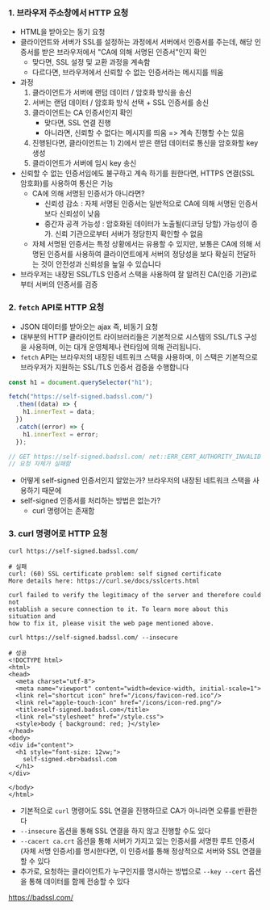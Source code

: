 ### 1. 브라우저 주소창에서 HTTP 요청

- HTML을 받아오는 동기 요청
- 클라이언트와 서버가 SSL를 설정하는 과정에서 서버에서 인증서를 주는데, 해당 인증서를 받은 브라우저에서 "CA에 의해 서명된 인증서"인지 확인
  - 맞다면, SSL 설정 및 교환 과정을 계속함
  - 다르다면, 브라우저에서 신뢰할 수 없는 인증서라는 메시지를 띄움
- 과정
  1.  클라이언트가 서버에 랜덤 데이터 / 암호화 방식을 송신
  2.  서버는 랜덤 데이터 / 암호화 방식 선택 + SSL 인증서를 송신
  3.  클라이언트는 CA 인증서인지 확인
      - 맞다면, SSL 연결 진행
      - 아니라면, 신뢰할 수 없다는 메시지를 띄움 => 계속 진행할 수는 있음
  4.  진행된다면, 클라이언트는 1) 2)에서 받은 랜덤 데이터로 통신을 암호화할 key 생성
  5.  클라이언트가 서버에 임시 key 송신
- 신뢰할 수 없는 인증서임에도 불구하고 계속 하기를 원한다면, HTTPS 연결(SSL 암호화)를 사용하여 통신은 가능
  - CA에 의해 서명된 인증서가 아니라면?
    - 신뢰성 감소 : 자체 서명된 인증서는 일반적으로 CA에 의해 서명된 인증서보다 신뢰성이 낮음
    - 중간자 공격 가능성 : 암호화된 데이터가 노출될(디코딩 당할) 가능성이 증가. 신뢰 기관으로부터 서버가 정당한지 확인할 수 없음
  - 자체 서명된 인증서는 특정 상황에서는 유용할 수 있지만, 보통은 CA에 의해 서명된 인증서를 사용하여 클라이언트에게 서버의 정당성을 보다 확실히 전달하는 것이 안전성과 신뢰성을 높일 수 있습니다
- 브라우저는 내장된 SSL/TLS 인증서 스택을 사용하여 잘 알려진 CA(인증 기관)로부터 서버의 인증서를 검증

### 2. `fetch` API로 HTTP 요청

- JSON 데이터를 받아오는 ajax 즉, 비동기 요청
- 대부분의 HTTP 클라이언트 라이브러리들은 기본적으로 시스템의 SSL/TLS 구성을 사용하며, 이는 대개 운영체제나 런타임에 의해 관리됩니다.
- `fetch` API는 브라우저의 내장된 네트워크 스택을 사용하며, 이 스택은 기본적으로 브라우저가 지원하는 SSL/TLS 인증서 검증을 수행합니다

```js
const h1 = document.querySelector("h1");

fetch("https://self-signed.badssl.com/")
  .then((data) => {
    h1.innerText = data;
  })
  .catch((error) => {
    h1.innerText = error;
  });

// GET https://self-signed.badssl.com/ net::ERR_CERT_AUTHORITY_INVALID
// 요청 자체가 실패함
```

- 어떻게 self-signed 인증서인지 알았는가? 브라우저의 내장된 네트워크 스택을 사용하기 때문에
- self-signed 인증서를 처리하는 방법은 없는가?
  - curl 명령어는 존재함

### 3. curl 명령어로 HTTP 요청

```shell
curl https://self-signed.badssl.com/

# 실패
curl: (60) SSL certificate problem: self signed certificate
More details here: https://curl.se/docs/sslcerts.html

curl failed to verify the legitimacy of the server and therefore could not
establish a secure connection to it. To learn more about this situation and
how to fix it, please visit the web page mentioned above.

curl https://self-signed.badssl.com/ --insecure

# 성공
<!DOCTYPE html>
<html>
<head>
  <meta charset="utf-8">
  <meta name="viewport" content="width=device-width, initial-scale=1">
  <link rel="shortcut icon" href="/icons/favicon-red.ico"/>
  <link rel="apple-touch-icon" href="/icons/icon-red.png"/>
  <title>self-signed.badssl.com</title>
  <link rel="stylesheet" href="/style.css">
  <style>body { background: red; }</style>
</head>
<body>
<div id="content">
  <h1 style="font-size: 12vw;">
    self-signed.<br>badssl.com
  </h1>
</div>

</body>
</html>
```

- 기본적으로 `curl` 명령어도 SSL 연결을 진행하므로 CA가 아니라면 오류를 반환한다
- `--insecure` 옵션을 통해 SSL 연결을 하지 않고 진행할 수도 있다
- `--cacert ca.crt` 옵션을 통해 서버가 가지고 있는 인증서를 서명한 루트 인증서(자체 서명 인증서)를 명시한다면, 이 인증서를 통해 정상적으로 서버와 SSL 연결을 할 수 있다
- 추가로, 요청하는 클라이언트가 누구인지를 명시하는 방법으로 `--key --cert` 옵션을 통해 데이터를 함께 전송할 수 있다

https://badssl.com/

